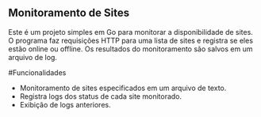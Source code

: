 ## Monitoramento de Sites
Este é um projeto simples em Go para monitorar a disponibilidade de sites. O programa faz requisições HTTP para uma lista de sites e registra se eles estão online ou offline. Os resultados do monitoramento são salvos em um arquivo de log.

#Funcionalidades
* Monitoramento de sites especificados em um arquivo de texto.
* Registra logs dos status de cada site monitorado.
* Exibição de logs anteriores.
